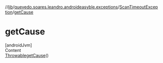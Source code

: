 //[lib](../../index.md)/[quevedo.soares.leandro.androideasyble.exceptions](../index.md)/[ScanTimeoutException](index.md)/[getCause](get-cause.md)



# getCause  
[androidJvm]  
Content  
[Throwable](https://docs.oracle.com/javase/8/docs/api/java/lang/Throwable.html)[getCause](get-cause.md)()  
  



